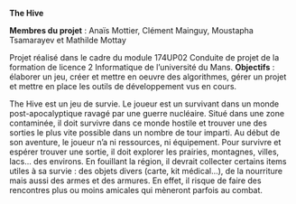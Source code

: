 <b>The Hive</b>

<b>Membres du projet</b> : Anaïs Mottier, Clément Mainguy, Moustapha Tsamarayev et Mathilde Mottay

Projet réalisé dans le cadre du module 174UP02 Conduite de projet de la formation de licence 2 Informatique de l’université du Mans.
<b>Objectifs</b> : élaborer un jeu, créer et mettre en oeuvre des algorithmes, gérer un projet et mettre en place les outils de développement vus en cours. 

The Hive est un jeu de survie. Le joueur est un survivant dans un monde post-apocalyptique ravagé par une guerre nucléaire. Situé dans une zone contaminée, il doit survivre dans ce monde hostile et trouver une des sorties le plus vite possible dans un nombre de tour imparti. Au début de son aventure, le joueur n’a ni ressources, ni équipement. Pour survivre et espérer trouver une sortie, il doit explorer les prairies, montagnes, villes, lacs... des environs. En fouillant la région, il devrait collecter certains items utiles à sa survie : des objets divers (carte, kit médical...), de la nourriture mais aussi des armes et des armures. En effet, il risque de faire des rencontres plus ou moins amicales qui mèneront parfois au combat.
